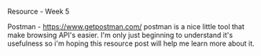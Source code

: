 Resource - Week 5

Postman - https://www.getpostman.com/
postman is a nice little tool that make browsing API's easier.
I'm only just beginning to understand it's usefulness so i'm hoping this resource post will help me learn more about it.
